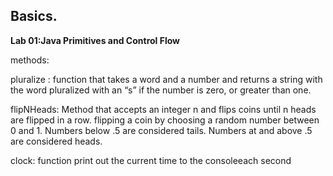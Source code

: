  ## Basics.
**Lab 01:Java Primitives and Control Flow**

methods:

pluralize : function that takes a word and a number and returns a string with the word pluralized with an “s” if the number is zero, or greater than one.

flipNHeads: Method that accepts an integer n and flips coins until n heads are flipped in a row. flipping a coin by choosing a random number between 0 and 1. Numbers below .5 are considered tails. Numbers at and above .5 are considered heads.

clock: function print out the current time to the consoleeach second

